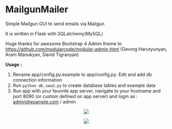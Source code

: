 # MailgunMailer
Simple Mailgun GUI to send emails via Mailgun

It is written in Flask with SQLalchemy(MySQL)

Huge thanks for awesome Bootstrap 4 Admin theme to https://github.com/modularcode/modular-admin-html (Gevorg Harutyunyan, Aram Manukyan, David Tigranyan)

**Usage :**  
1) Rename app/config.py.example to app/config.py. Edit and add db connection information  
2) Run ``` python db_seed.py ``` to create database tables and example data  
3) Run app with your favorite app server, navigate to your hostname and port 8090 (or custom defined on app server) and login as : admin@example.com / admin  

<p align="center">
<img src="https://s30.postimg.org/m1l879kg1/image.jpg"/>
</p>
<p align="center">
<img src="https://s30.postimg.org/pz8hwo79d/image.jpg"/>
</p>
